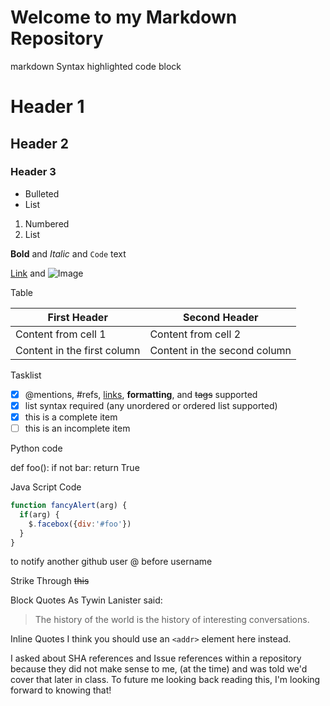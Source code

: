 # Welcome to my Markdown Repository



markdown
Syntax highlighted code block

# Header 1
## Header 2
### Header 3

- Bulleted
- List

1. Numbered
2. List

**Bold** and _Italic_ and `Code` text

[Link](url) and ![Image](src)

Table

First Header | Second Header
------------ | -------------
Content from cell 1 | Content from cell 2
Content in the first column | Content in the second column

Tasklist
- [x] @mentions, #refs, [links](), **formatting**, and <del>tags</del> supported
- [x] list syntax required (any unordered or ordered list supported)
- [x] this is a complete item
- [ ] this is an incomplete item

Python code

def foo():
    if not bar:
        return True

Java Script Code

```javascript
function fancyAlert(arg) {
  if(arg) {
    $.facebox({div:'#foo'})
  }
}
```

to notify another github user
@ before username

Strike Through
~~this~~

Block Quotes
As Tywin Lanister said:

> The history of the world
> is the history of interesting conversations.

Inline Quotes
I think you should use an
`<addr>` element here instead.

I asked about SHA references and Issue references within a repository because they did not make sense to me, (at the time) and was told we'd cover that later in class. To future me looking back reading this, I'm looking forward to knowing that!


